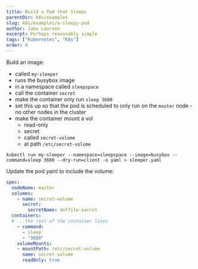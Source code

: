 ```yaml
---
title: Build a Pod that Sleeps
parentDir: k8s/examples
slug: k8s/examples/a-sleepy-pod
author: Jake Laursen
excerpt: Perhaps reasonably simple
tags: ["Kubernetes", "K8s"]
order: 8
---
```


Build an image:
- called `my-sleeper`
- runs the busybox image
- in a namespace called `sleepspace`
- call the container `secret`
- make the container only run `sleep 3600`
- set this up so that the pod is scheduled to only run on the `master` node - no other nodes in the cluster
- make the container mount a vol
  - read-only
  - secret
  - called `secret-volume`
  - at path `/etc/secret-volume`


`kubectl run my-sleeper --namespace=sleepspace --image=busybox --command=sleep 3600 --dry-run=client -o yaml > sleeper.yaml`

Update the pod yaml to include the volume:
```yaml
spec:
  nodeName: master
  volumes:
    - name: secret-volume
      secret:
        secretName: dotfile-secret
  containers:
  # ...the rest of the container lines
    - command:
      - sleep
      - "3600"
    volumeMounts:
    - mountPath: /etc/secret-volume
      name: secret-volume
      readOnly: true
```